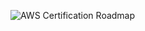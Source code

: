 ![AWS Certification Roadmap](https://d1.awsstatic.com/training-and-certification/certification-roadmaps/Cert-Roadmap-v10.2.e6794a76d8f03b3840e69dddcde11d1749903906.png)

